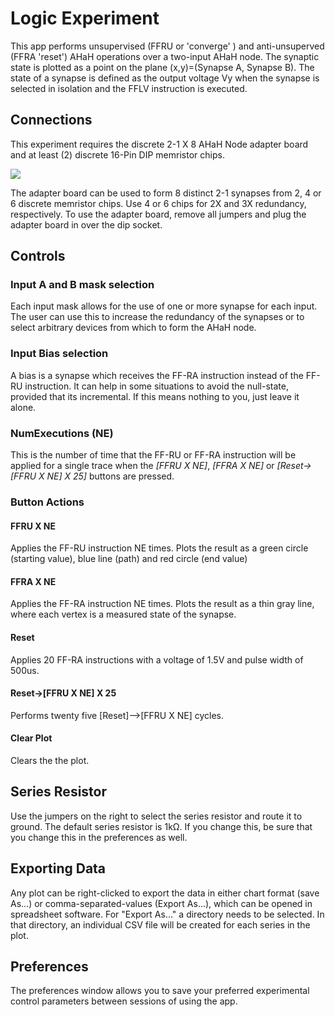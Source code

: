 # Logic Experiment

This app performs unsupervised (FFRU or 'converge' ) and anti-unsuperved (FFRA 'reset') AHaH operations over a two-input AHaH node. The synaptic state is plotted as a point on the plane (x,y)=(Synapse A, Synapse B). The state of a synapse is defined as the output voltage Vy when the synapse is selected in isolation and the FFLV instruction is executed.

## Connections

This experiment requires the discrete 2-1 X 8 AHaH Node adapter board and at least (2) discrete 16-Pin DIP memristor chips.

![](file://help/MDV1X_21AHaHX3R_Adaptor.png)

The adapter board can be used to form 8 distinct 2-1 synapses from 2, 4 or 6 discrete memristor chips. Use 4 or 6 chips for 2X and 3X redundancy, respectively. To use the adapter board, remove all jumpers and plug the adapter board in over the dip socket.

## Controls

### Input A and B mask selection

Each input mask allows for the use of one or more synapse for each input. The user can use this to increase the redundancy of the synapses or to select arbitrary devices from which to form the AHaH node.

### Input Bias selection

A bias is a synapse which receives the FF-RA instruction instead of the FF-RU instruction. It can help in some situations to avoid the null-state, provided that its incremental. If this means nothing to you, just leave it alone. 

### NumExecutions (NE)

This is the number of time that the FF-RU or FF-RA instruction will be applied for a single trace when the *[FFRU X NE]*, *[FFRA X NE]* or *[Reset->[FFRU X NE] X 25]* buttons are pressed.

### Button Actions

#### FFRU X NE

Applies the FF-RU instruction NE times. Plots the result as a green circle (starting value), blue line (path) and red circle (end value)

#### FFRA X NE

Applies the FF-RA instruction NE times. Plots the result as a thin gray line, where each vertex is a measured state of the synapse. 

#### Reset

Applies 20 FF-RA instructions with a voltage of 1.5V and pulse width of 500us. 

#### Reset->[FFRU X NE] X 25

Performs twenty five [Reset]-->[FFRU X NE] cycles. 

#### Clear Plot

Clears the the plot.

## Series Resistor

Use the jumpers on the right to select the series resistor and route it to ground. The default series resistor is 1kΩ. If you change this, be sure that you change this in the preferences as well.

## Exporting Data

Any plot can be right-clicked to export the data in either chart format (save As...) or comma-separated-values (Export As...), which can be opened in spreadsheet software. For "Export As..." a directory needs to be selected. In that directory, an individual CSV file will be created for each series in the plot.

## Preferences

The preferences window allows you to save your preferred experimental control parameters between sessions of using the app.